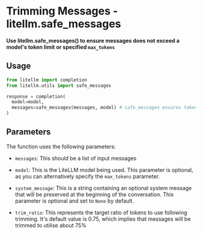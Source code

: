# Trimming Messages - litellm.safe_messages
**Use litellm.safe_messages() to ensure messages does not exceed a model's token limit or specified `max_tokens`**

## Usage 
```python
from litellm import completion
from litellm.utils import safe_messages

response = completion(
  model=model,
  messages=safe_messages(messages, model) # safe_messages ensures tokens(messages) < tokens (model)
)

```

## Parameters

The function uses the following parameters:

- `messages`: This should be a list of input messages 

- `model`: This is the LiteLLM model being used. This parameter is optional, as you can alternatively specify the `max_tokens` parameter.

- `system_message`: This is a string containing an optional system message that will be preserved at the beginning of the conversation. This parameter is optional and set to `None` by default.

- `trim_ratio`: This represents the target ratio of tokens to use following trimming. It's default value is 0.75, which implies that messages will be trimmed to utilise about 75%